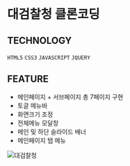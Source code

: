 # 대검찰청 클론코딩


## TECHNOLOGY
`HTML5` `CSS3` `JAVASCRIPT` `JQUERY`

## FEATURE
- 메인페이지 + 서브페이지 총 7페이지 구현
- 토글 메뉴바
- 화면크기 조정
- 전체메뉴 모달창
- 메인 및 하단 슬라이드 배너
- 메인페이지 탭 메뉴

![대검찰청](https://github.com/gayeongogo/project1/assets/116170363/b41aed24-d49c-4a95-aec7-65ee71526963)


